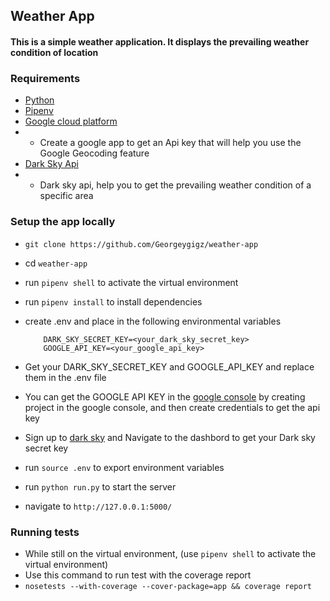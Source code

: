 ## Weather App
#### This is a simple weather application. It displays the prevailing weather condition of location

### Requirements
 - [Python](https://www.python.org/)
 - [Pipenv](https://pipenv-fork.readthedocs.io/en/latest/)
 - [Google cloud platform](https://console.cloud.google.com/apis/credentials)
 - - Create a google app to get an Api key that will help you use the Google Geocoding feature
 - [Dark Sky Api](https://darksky.net)
 - - Dark sky api, help you to get the prevailing weather condition of a specific area


### Setup the app locally
- `git clone https://github.com/Georgeygigz/weather-app`
- cd `weather-app`
- run `pipenv shell` to activate the virtual environment
- run `pipenv install` to install dependencies
- create .env and place in the following environmental variables

    ```
        DARK_SKY_SECRET_KEY=<your_dark_sky_secret_key>
        GOOGLE_API_KEY=<your_google_api_key>
    ```
- Get your DARK_SKY_SECRET_KEY and GOOGLE_API_KEY and replace them in the .env file
- You can get the GOOGLE API KEY in the [google console](https://console.cloud.google.com/apis/credentials) by creating project in the google console, and then create credentials to get the api key
- Sign up to [dark sky](https://darksky.net/dev) and Navigate to the dashbord to get your Dark sky secret key
- run `source .env` to export environment variables
- run `python run.py` to start the server
- navigate to `http://127.0.0.1:5000/`

### Running tests
-  While still on the virtual environment, (use `pipenv shell`
 to activate the virtual environment)
- Use this command to run test with the coverage report
- `nosetests --with-coverage --cover-package=app && coverage report`